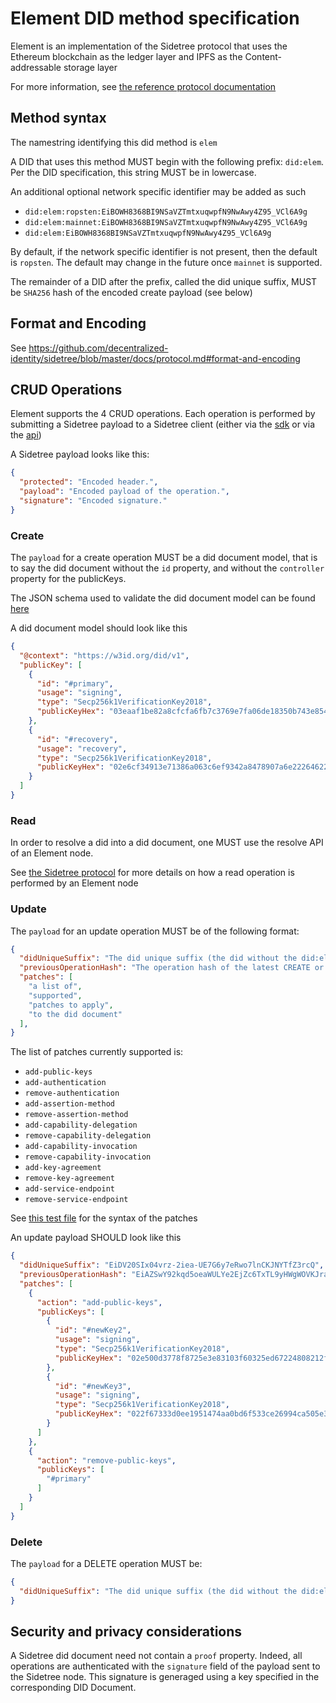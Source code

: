 # Element DID method specification

Element is an implementation of the Sidetree protocol that uses the Ethereum blockchain as the ledger layer and IPFS as the Content-addressable storage layer

For more information, see [the reference protocol documentation](https://github.com/decentralized-identity/sidetree/blob/master/docs/protocol.md)

## Method syntax

The namestring identifying this did method is `elem`

A DID that uses this method MUST begin with the following prefix: `did:elem`. Per the DID specification, this string MUST be in lowercase.

An additional optional network specific identifier may be added as such
- `did:elem:ropsten:EiBOWH8368BI9NSaVZTmtxuqwpfN9NwAwy4Z95_VCl6A9g`
- `did:elem:mainnet:EiBOWH8368BI9NSaVZTmtxuqwpfN9NwAwy4Z95_VCl6A9g`
- `did:elem:EiBOWH8368BI9NSaVZTmtxuqwpfN9NwAwy4Z95_VCl6A9g`

By default, if the network specific identifier is not present, then the default is `ropsten`.
The default may change in the future once `mainnet` is supported.

The remainder of a DID after the prefix, called the did unique suffix, MUST be `SHA256` hash of the encoded create payload (see below)

## Format and Encoding

See https://github.com/decentralized-identity/sidetree/blob/master/docs/protocol.md#format-and-encoding

## CRUD Operations

Element supports the 4 CRUD operations. Each operation is performed by submitting a Sidetree payload to a Sidetree client (either via the [sdk](../../packages/element-lib) or via the [api](../../packages/element-api))

A Sidetree payload looks like this:
```json
{
  "protected": "Encoded header.",
  "payload": "Encoded payload of the operation.",
  "signature": "Encoded signature."
}
```

### Create

The `payload` for a create operation MUST be a did document model, that is to say the did document without the `id` property, and without the `controller` property for the publicKeys.

The JSON schema used to validate the did document model can be found [here](../../packages/element-lib/src/schema/sidetree/didDocumentModel.json)

A did document model should look like this

```json
{
  "@context": "https://w3id.org/did/v1",
  "publicKey": [
    {
      "id": "#primary",
      "usage": "signing",
      "type": "Secp256k1VerificationKey2018",
      "publicKeyHex": "03eaaf1be82a8cfcfa6fb7c3769e7fa06de18350b743e8545c21e58c34235a3606"
    },
    {
      "id": "#recovery",
      "usage": "recovery",
      "type": "Secp256k1VerificationKey2018",
      "publicKeyHex": "02e6cf34913e71386a063c6ef9342a8478907a6e22264622f812c63440b30f555f"
    }
  ]
}
```

### Read

In order to resolve a did into a did document, one MUST use the resolve API of an Element node.

See [the Sidetree protocol](https://github.com/decentralized-identity/sidetree/blob/master/docs/protocol.md) for more details on how a read operation is performed by an Element node

### Update

The `payload` for an update operation MUST be of the following format:
```json
{
  "didUniqueSuffix": "The did unique suffix (the did without the did:elem part)",
  "previousOperationHash": "The operation hash of the latest CREATE or UPDATE operation returned by the Sidetree client",
  "patches": [
    "a list of",
    "supported",
    "patches to apply",
    "to the did document"
  ],
}
```

The list of patches currently supported is:

- `add-public-keys`
- `add-authentication`
- `remove-authentication`
- `add-assertion-method`
- `remove-assertion-method`
- `add-capability-delegation`
- `remove-capability-delegation`
- `add-capability-invocation`
- `remove-capability-invocation`
- `add-key-agreement`
- `remove-key-agreement`
- `add-service-endpoint`
- `remove-service-endpoint`

See [this test file](../../packages/element-lib/src/sidetree/resolve/patches.spec.js) for the syntax of the patches

An update payload SHOULD look like this

```json
{
  "didUniqueSuffix": "EiDV20SIx04vrz-2iea-UE7G6y7eRwo7lnCKJNYTfZ3rcQ",
  "previousOperationHash": "EiAZSwY92kqd5oeaWULYe2EjZc6TxTL9yHWgWOVKJraw9w",
  "patches": [
    {
      "action": "add-public-keys",
      "publicKeys": [
        {
          "id": "#newKey2",
          "usage": "signing",
          "type": "Secp256k1VerificationKey2018",
          "publicKeyHex": "02e500d3778f8725e3e83103f60325ed67224808212fe2cb628cc43670b8ed907a"
        },
        {
          "id": "#newKey3",
          "usage": "signing",
          "type": "Secp256k1VerificationKey2018",
          "publicKeyHex": "022f67333d0ee1951474aa0bd6f533ce26994ca505e3220df5e5a530b1a1d515b9"
        }
      ]
    },
    {
      "action": "remove-public-keys",
      "publicKeys": [
        "#primary"
      ]
    }
  ]
}
```

### Delete

The `payload` for a DELETE operation MUST be:

```json
{
  "didUniqueSuffix": "The did unique suffix (the did without the did:elem part)"
}
```

## Security and privacy considerations

A Sidetree did document need not contain a `proof` property. Indeed, all operations are authenticated with the `signature` field of the payload sent to the Sidetree node. This signature is generaged using a key specified in the corresponding DID Document.